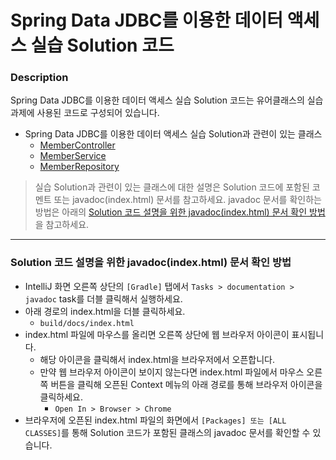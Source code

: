 # Spring Data JDBC를 이용한 데이터 액세스 실습 Solution 코드

### Description
Spring Data JDBC를 이용한 데이터 액세스 실습 Solution 코드는 유어클래스의 실습 과제에 사용된 코드로 구성되어 있습니다.
* Spring Data JDBC를 이용한 데이터 액세스 실습 Solution과 관련이 있는 클래스
  * [MemberController](https://github.com/codestates-seb/be-solution-jdbc/blob/7d87ccd23915e38ad16d249d9e88f1aad8ecd759/src/main/java/com/codestates/member/controller/MemberController.java)
  * [MemberService](https://github.com/codestates-seb/be-solution-jdbc/blob/7d87ccd23915e38ad16d249d9e88f1aad8ecd759/src/main/java/com/codestates/member/service/MemberService.java)
  * [MemberRepository](https://github.com/codestates-seb/be-solution-jdbc/blob/7d87ccd23915e38ad16d249d9e88f1aad8ecd759/src/main/java/com/codestates/member/repository/MemberRepository.java)
  
> 실습 Solution과 관련이 있는 클래스에 대한 설명은 Solution 코드에 포함된 코멘트 또는 javadoc(index.html) 문서를 참고하세요.
> javadoc 문서를 확인하는 방법은 아래의 [Solution 코드 설명을 위한 javadoc(index.html) 문서 확인 방법](#solution-코드-설명을-위한-javadocindexhtml-문서-확인-방법)을 참고하세요.

---

### Solution 코드 설명을 위한 javadoc(index.html) 문서 확인 방법
  * IntelliJ 화면 오른쪽 상단의 `[Gradle]` 탭에서 `Tasks > documentation > javadoc` task를 더블 클릭해서 실행하세요.
  * 아래 경로의 index.html을 더블 클릭하세요.
    * `build/docs/index.html`
  * index.html 파일에 마우스를 올리면 오른쪽 상단에 웹 브라우저 아이콘이 표시됩니다.
    * 해당 아이콘을 클릭해서 index.html을 브라우저에서 오픈합니다.
    * 만약 웹 브라우저 아이콘이 보이지 않는다면 index.html 파일에서 마우스 오른쪽 버튼을 클릭해 오픈된 Context 메뉴의 아래 경로를 통해 브라우저 아이콘을 클릭하세요.
      * `Open In > Browser > Chrome`
  * 브라우저에 오픈된 index.html 파일의 화면에서 `[Packages] 또는 [ALL CLASSES]`를 통해 Solution 코드가 포함된 클래스의 javadoc 문서를 확인할 수 있습니다.
